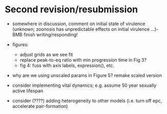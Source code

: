 # Second revision/resubmission

- somewhere in discussion, comment on initial state of virulence (unknown; zoonosis has unpredictable effects on initial virulence ...)- BMB finish writing/responding!
- figures:
    - adjust grids as we see fit
	- replace peak-to-eq ratio with min progression time in Fig 3?
	- fig 4: fuss with axis labels, expression(), etc.


- why are we using unscaled params in Figure 5? remake scaled version
- consider implementing vital dynamics; e.g. assume 50 year sexually active lifespan
- consider (????) adding heterogeneity to other models (i.e. turn off epc, accelerate pair-formation)
 
